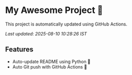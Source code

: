 # My Awesome Project 🚀

This project is automatically updated using GitHub Actions.

_Last updated: 2025-08-10 10:28:26 IST_

## Features
- Auto-update README using Python 🐍
- Auto Git push with GitHub Actions 🤖
